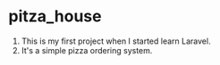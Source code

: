 # pitza_house
1. This is my first project when I started learn Laravel.
2. It's a simple pizza ordering system.

